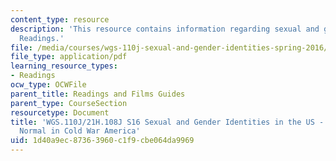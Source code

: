 ```yaml
---
content_type: resource
description: 'This resource contains information regarding sexual and gender identities:
  Readings.'
file: /media/courses/wgs-110j-sexual-and-gender-identities-spring-2016/1d40a9ec87363960c1f9cbe064da9969_MITWGS_110JS16_Normal.pdf
file_type: application/pdf
learning_resource_types:
- Readings
ocw_type: OCWFile
parent_title: Readings and Films Guides
parent_type: CourseSection
resourcetype: Document
title: 'WGS.110J/21H.108J S16 Sexual and Gender Identities in the US - Reading Guides:
  Normal in Cold War America'
uid: 1d40a9ec-8736-3960-c1f9-cbe064da9969
---
```

